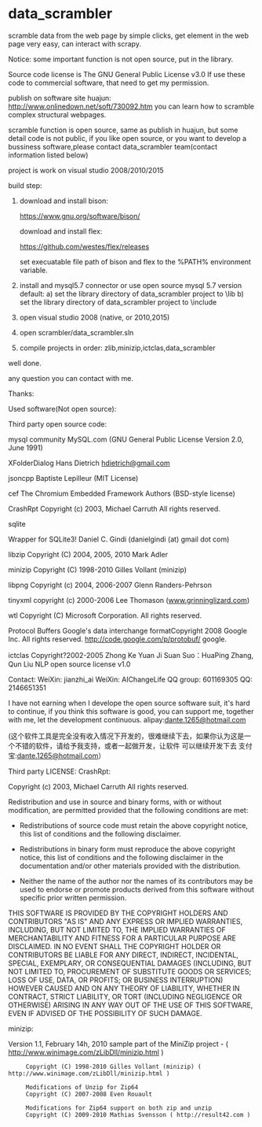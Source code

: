 # data_scrambler
 scramble data from the web page by simple clicks, get element in the web page very easy, can interact with scrapy.

 Notice:
 some important function is not open source, put in the library.

Source code license is The GNU General Public License v3.0
If use these code to commercial software, that need to get my permission.

 publish on software site huajun:
 http://www.onlinedown.net/soft/730092.htm
 you can learn how to scramble complex structural webpages.
 
scramble function is open source, same as publish in huajun, but some detail code is not public,
if you like open source, or you want to develop a bussiness software,please contact data_scrambler team(contact information listed below) 

project is work on visual studio 2008/2010/2015

 build step:
 1. download and install bison:
 
    https://www.gnu.org/software/bison/
 
    download and install flex:
    
    https://github.com/westes/flex/releases
    
    set execuatable file path of bison and flex to the %PATH% environment variable.
 
 2. install and mysql5.7 connector or use open source mysql 5.7 version default:
    a) set the library directory of data_scrambler project to <mysql connect path>\lib
    b) set the library directory of data_scrambler project to <mysql connect path>\include
	
 3. open visual studio 2008 (native, or 2010,2015)
 4. open scrambler/data_scrambler.sln
 5. compile projects in order: zlib,minizip,ictclas,data_scrambler

well done.

any question you can contact with me.

Thanks:

Used software(Not open source):

Third party open source code:

mysql community            MySQL.com (GNU General Public License Version 2.0, June 1991)             

XFolderDialog              Hans Dietrich hdietrich@gmail.com

jsoncpp                    Baptiste Lepilleur (MIT License)

cef                        The Chromium Embedded Framework Authors (BSD-style license)

CrashRpt                   Copyright (c) 2003, Michael Carruth All rights reserved.

sqlite                      

Wrapper for SQLite3!       Daniel C. Gindi (danielgindi (at) gmail dot com)

libzip                     Copyright (C) 2004, 2005, 2010 Mark Adler

minizip                    Copyright (C) 1998-2010 Gilles Vollant (minizip)

libpng                     Copyright (c) 2004, 2006-2007 Glenn Randers-Pehrson

tinyxml                    copyright (c) 2000-2006 Lee Thomason (www.grinninglizard.com)

wtl                        Copyright (C) Microsoft Corporation. All rights reserved.

Protocol Buffers           Google's data interchange formatCopyright 2008 Google Inc. All rights reserved.
                           http://code.google.com/p/protobuf/                   google.

ictclas                    Copyright?2002-2005 Zhong Ke Yuan Ji Suan Suo：HuaPing Zhang, Qun Liu 
                           NLP open source license v1.0

Contact:
    WeiXin:      jianzhi_ai
    WeiXin:      AIChangeLife 
	QQ group:    601169305
    QQ:          2146651351
	
I have not earning when I develope the open source software suit, it's hard to continue, if you think this software is good,
you can support me, together with me, let the development continuous. alipay:dante.1265@hotmail.com

(这个软件工具是完全没有收入情况下开发的，很难继续下去，如果你认为这是一个不错的软件，请给予我支持，或者一起做开发，让软件
可以继续开发下去 支付宝:dante.1265@hotmail.com）
	
Third party LICENSE:
CrashRpt:

Copyright (c) 2003, Michael Carruth
All rights reserved.

Redistribution and use in source and binary forms, with or without modification, 
are permitted provided that the following conditions are met:

* Redistributions of source code must retain the above copyright notice, this 
list of conditions and the following disclaimer.

* Redistributions in binary form must reproduce the above copyright notice, 
this list of conditions and the following disclaimer in the documentation 
and/or other materials provided with the distribution.

* Neither the name of the author nor the names of its contributors 
may be used to endorse or promote products derived from this software without 
specific prior written permission.


THIS SOFTWARE IS PROVIDED BY THE COPYRIGHT HOLDERS AND CONTRIBUTORS "AS IS" AND ANY 
EXPRESS OR IMPLIED WARRANTIES, INCLUDING, BUT NOT LIMITED TO, THE IMPLIED WARRANTIES 
OF MERCHANTABILITY AND FITNESS FOR A PARTICULAR PURPOSE ARE DISCLAIMED. IN NO EVENT 
SHALL THE COPYRIGHT HOLDER OR CONTRIBUTORS BE LIABLE FOR ANY DIRECT, INDIRECT, 
INCIDENTAL, SPECIAL, EXEMPLARY, OR CONSEQUENTIAL DAMAGES (INCLUDING, BUT NOT LIMITED 
TO, PROCUREMENT OF SUBSTITUTE GOODS OR SERVICES; LOSS OF USE, DATA, OR PROFITS; OR 
BUSINESS INTERRUPTION) HOWEVER CAUSED AND ON ANY THEORY OF LIABILITY, WHETHER IN CONTRACT, 
STRICT LIABILITY, OR TORT (INCLUDING NEGLIGENCE OR OTHERWISE) ARISING IN ANY WAY OUT 
OF THE USE OF THIS SOFTWARE, EVEN IF ADVISED OF THE POSSIBILITY OF SUCH DAMAGE.

minizip:

   Version 1.1, February 14h, 2010
   sample part of the MiniZip project - ( http://www.winimage.com/zLibDll/minizip.html )

         Copyright (C) 1998-2010 Gilles Vollant (minizip) ( http://www.winimage.com/zLibDll/minizip.html )

         Modifications of Unzip for Zip64
         Copyright (C) 2007-2008 Even Rouault

         Modifications for Zip64 support on both zip and unzip
         Copyright (C) 2009-2010 Mathias Svensson ( http://result42.com )

